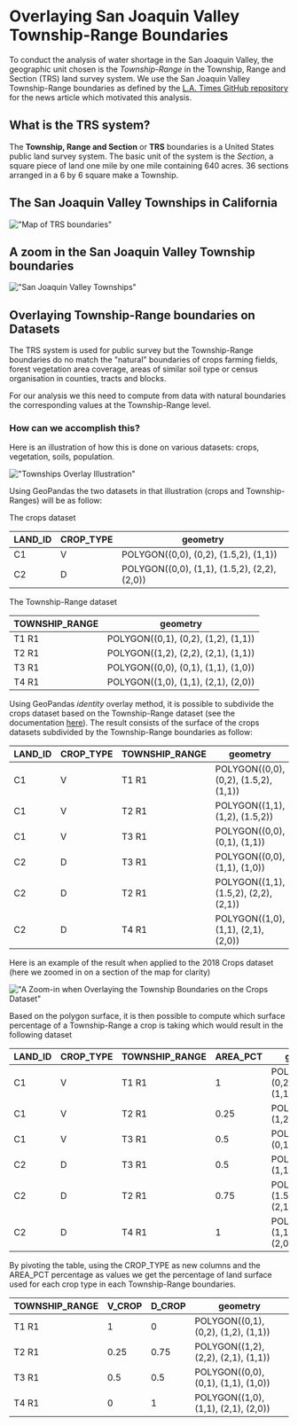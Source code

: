 # Overlaying San Joaquin Valley Township-Range Boundaries
To conduct the analysis of water shortage in the San Joaquin Valley, the geographic unit chosen is the _Township-Range_
in the Township, Range and Section (TRS) land survey system. We use the San Joaquin Valley Township-Range boundaries as
defined by the [L.A. Times GitHub repository](https://github.com/datadesk/groundwater-analysis) for the news article
which motivated this analysis.

## What is the TRS system?
The __Township, Range and Section__ or __TRS__ boundaries is a United States public land survey system. The basic unit
of the system is the _Section_, a square piece of land one mile by one mile containing 640 acres. 36 sections arranged
in a 6 by 6 square make a Township.

## The San Joaquin Valley Townships in California
!["Map of TRS boundaries"](../images/san_joaquin_valley.png)

## A zoom in the San Joaquin Valley Township boundaries
!["San Joaquin Valley Townships"](../images/sjv_squarred_townships.png)

## Overlaying Township-Range boundaries on Datasets
The TRS system is used for public survey but the Township-Range boundaries do no match the "natural" boundaries of crops
farming fields, forest vegetation area coverage, areas of similar soil type or census organisation in counties, tracts
and blocks.

For our analysis we this need to compute from data with natural boundaries the corresponding values at the 
Township-Range level.

### How can we accomplish this?

Here is an illustration of how this is done on various datasets: crops, vegetation, soils, population.

!["Townships Overlay Illustration"](../images/township_overlay_illustration.jpg)

Using GeoPandas the two datasets in that illustration (crops and Township-Ranges) will be as follow:

The crops dataset

| LAND_ID | CROP_TYPE | geometry                                     |
|---------|-----------|----------------------------------------------|
| C1      | V         | POLYGON((0,0), (0,2), (1.5,2), (1,1))        |
| C2      | D         | POLYGON((0,0), (1,1), (1.5,2), (2,2), (2,0)) |

The Township-Range dataset

| TOWNSHIP_RANGE | geometry                            |
|----------------|-------------------------------------|
| T1 R1          | POLYGON((0,1), (0,2), (1,2), (1,1)) |
| T2 R1          | POLYGON((1,2), (2,2), (2,1), (1,1)) |
| T3 R1          | POLYGON((0,0), (0,1), (1,1), (1,0)) |
| T4 R1          | POLYGON((1,0), (1,1), (2,1), (2,0)) |

Using GeoPandas _identity_ overlay method, it is possible to subdivide the crops dataset
based on the Township-Range dataset (see the documentation 
[here](https://geopandas.org/en/stable/docs/user_guide/set_operations.html#the-different-overlay-operations)).
The result consists of the surface of the crops datasets subdivided by the Township-Range
boundaries as follow:


| LAND_ID | CROP_TYPE | TOWNSHIP_RANGE | geometry                              |
|---------|-----------|----------------|---------------------------------------|
| C1      | V         | T1 R1          | POLYGON((0,0), (0,2), (1.5,2), (1,1)) |
| C1      | V         | T2 R1          | POLYGON((1,1), (1,2), (1.5,2))        |
| C1      | V         | T3 R1          | POLYGON((0,0), (0,1), (1,1))          |
| C2      | D         | T3 R1          | POLYGON((0,0), (1,1), (1,0))          |
| C2      | D         | T2 R1          | POLYGON((1,1), (1.5,2), (2,2), (2,1)) |
| C2      | D         | T4 R1          | POLYGON((1,0), (1,1), (2,1), (2,0))   |

Here is an example of the result when applied to the 2018 Crops dataset (here we zoomed in on a section of the map for
clarity)

!["A Zoom-in when Overlaying the Township Boundaries on the Crops Dataset"](../images/township_overlay_sample.png)

Based on the polygon surface, it is then possible to compute which surface percentage of a Township-Range a crop is 
taking which would result in the following dataset

| LAND_ID | CROP_TYPE | TOWNSHIP_RANGE | AREA_PCT | geometry                              |
|---------|-----------|----------------|----------|---------------------------------------|
| C1      | V         | T1 R1          | 1        | POLYGON((0,0), (0,2), (1.5,2), (1,1)) |
| C1      | V         | T2 R1          | 0.25     | POLYGON((1,1), (1,2), (1.5,2))        |
| C1      | V         | T3 R1          | 0.5      | POLYGON((0,0), (0,1), (1,1))          |
| C2      | D         | T3 R1          | 0.5      | POLYGON((0,0), (1,1), (1,0))          |
| C2      | D         | T2 R1          | 0.75     | POLYGON((1,1), (1.5,2), (2,2), (2,1)) |
| C2      | D         | T4 R1          | 1        | POLYGON((1,0), (1,1), (2,1), (2,0))   |

By pivoting the table, using the CROP_TYPE as new columns and the AREA_PCT percentage as values we get the percentage
of land surface used for each crop type in each Township-Range boundaries.

| TOWNSHIP_RANGE | V_CROP | D_CROP | geometry                            |
|----------------|--------|--------|-------------------------------------|
| T1 R1          | 1      | 0      | POLYGON((0,1), (0,2), (1,2), (1,1)) |
| T2 R1          | 0.25   | 0.75   | POLYGON((1,2), (2,2), (2,1), (1,1)) |
| T3 R1          | 0.5    | 0.5    | POLYGON((0,0), (0,1), (1,1), (1,0)) |
| T4 R1          | 0      | 1      | POLYGON((1,0), (1,1), (2,1), (2,0)) |